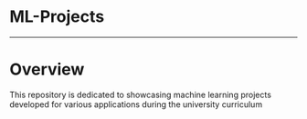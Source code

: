 # ML-Projects
---
# Overview
This repository is dedicated to showcasing machine learning projects developed for various applications during the university curriculum
